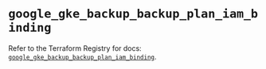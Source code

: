 # `google_gke_backup_backup_plan_iam_binding`

Refer to the Terraform Registry for docs: [`google_gke_backup_backup_plan_iam_binding`](https://registry.terraform.io/providers/hashicorp/google/5.45.2/docs/resources/gke_backup_backup_plan_iam_binding).
